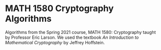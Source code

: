# MATH 1580 Cryptography Algorithms

Algorithms from the Spring 2021 course, MATH 1580: Cryptography taught by Professor Eric Larson. We used the textbook *An Introduction to Mathematical Cryptography* by Jeffrey Hoffstein.
